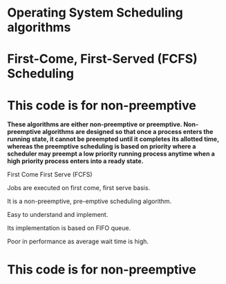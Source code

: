 # Operating System Scheduling algorithms 
# First-Come, First-Served (FCFS) Scheduling
# This code is for non-preemptive

**These algorithms are either non-preemptive or preemptive. Non-preemptive algorithms are designed so that once a process enters the running state, it cannot be preempted until it completes its allotted time, whereas the preemptive scheduling is based on priority where a scheduler may preempt a low priority running process anytime when a high priority process enters into a ready state.**


First Come First Serve (FCFS)


Jobs are executed on first come, first serve basis.


It is a non-preemptive, pre-emptive scheduling algorithm.


Easy to understand and implement.


Its implementation is based on FIFO queue.


Poor in performance as average wait time is high.


# This code is for non-preemptive
